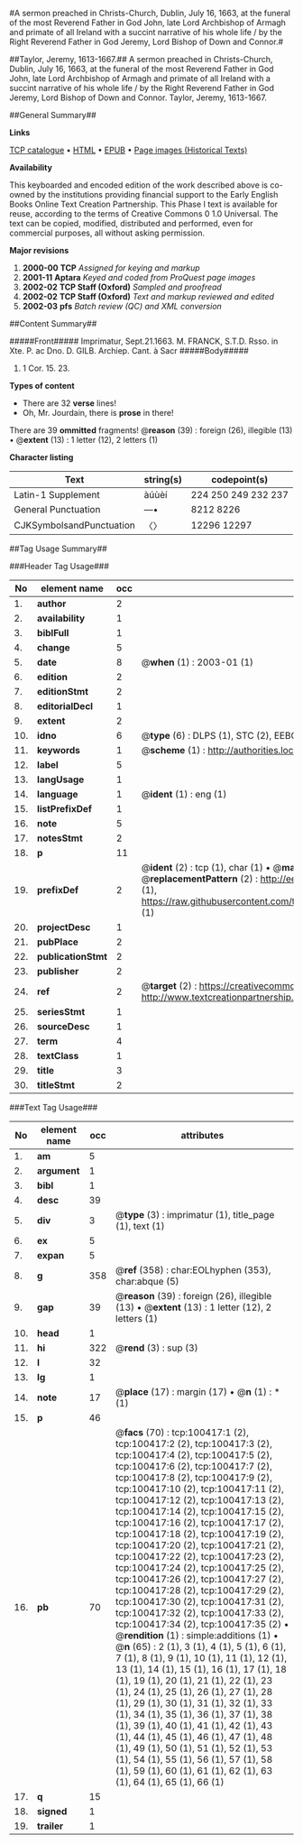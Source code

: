 #A sermon preached in Christs-Church, Dublin, July 16, 1663, at the funeral of the most Reverend Father in God John, late Lord Archbishop of Armagh and primate of all Ireland with a succint narrative of his whole life / by the Right Reverend Father in God Jeremy, Lord Bishop of Down and Connor.#

##Taylor, Jeremy, 1613-1667.##
A sermon preached in Christs-Church, Dublin, July 16, 1663, at the funeral of the most Reverend Father in God John, late Lord Archbishop of Armagh and primate of all Ireland with a succint narrative of his whole life / by the Right Reverend Father in God Jeremy, Lord Bishop of Down and Connor.
Taylor, Jeremy, 1613-1667.

##General Summary##

**Links**

[TCP catalogue](http://www.ota.ox.ac.uk/tcp/)  • 
[HTML](http://tei.it.ox.ac.uk/tcp/Texts-HTML/free/A64/A64132.html)  • 
[EPUB](http://tei.it.ox.ac.uk/tcp/Texts-EPUB/free/A64/A64132.epub) • 
[Page images (Historical Texts)](https://data.historicaltexts.jisc.ac.uk/view?pubId=eebo-13574860e&pageId=eebo-13574860e-100417-1)

**Availability**

This keyboarded and encoded edition of the
	       work described above is co-owned by the institutions
	       providing financial support to the Early English Books
	       Online Text Creation Partnership. This Phase I text is
	       available for reuse, according to the terms of Creative
	       Commons 0 1.0 Universal. The text can be copied,
	       modified, distributed and performed, even for
	       commercial purposes, all without asking permission.

**Major revisions**

1. __2000-00__ __TCP__ *Assigned for keying and markup*
1. __2001-11__ __Aptara__ *Keyed and coded from ProQuest page images*
1. __2002-02__ __TCP Staff (Oxford)__ *Sampled and proofread*
1. __2002-02__ __TCP Staff (Oxford)__ *Text and markup reviewed and edited*
1. __2002-03__ __pfs__ *Batch review (QC) and XML conversion*

##Content Summary##

#####Front#####
Imprimatur, Sept.21.1663. M. FRANCK, S.T.D. Rsso. in Xte. P. ac Dno. D. GILB. Archiep.  Cant. à Sacr
#####Body#####

1. 1 Cor. 15. 23.

**Types of content**

  * There are 32 **verse** lines!
  * Oh, Mr. Jourdain, there is **prose** in there!

There are 39 **ommitted** fragments! 
 @__reason__ (39) : foreign (26), illegible (13)  •  @__extent__ (13) : 1 letter (12), 2 letters (1)

**Character listing**


|Text|string(s)|codepoint(s)|
|---|---|---|
|Latin-1 Supplement|àúùèí|224 250 249 232 237|
|General Punctuation|—•|8212 8226|
|CJKSymbolsandPunctuation|〈〉|12296 12297|

##Tag Usage Summary##

###Header Tag Usage###

|No|element name|occ|attributes|
|---|---|---|---|
|1.|__author__|2||
|2.|__availability__|1||
|3.|__biblFull__|1||
|4.|__change__|5||
|5.|__date__|8| @__when__ (1) : 2003-01 (1)|
|6.|__edition__|2||
|7.|__editionStmt__|2||
|8.|__editorialDecl__|1||
|9.|__extent__|2||
|10.|__idno__|6| @__type__ (6) : DLPS (1), STC (2), EEBO-CITATION (1), OCLC (1), VID (1)|
|11.|__keywords__|1| @__scheme__ (1) : http://authorities.loc.gov/ (1)|
|12.|__label__|5||
|13.|__langUsage__|1||
|14.|__language__|1| @__ident__ (1) : eng (1)|
|15.|__listPrefixDef__|1||
|16.|__note__|5||
|17.|__notesStmt__|2||
|18.|__p__|11||
|19.|__prefixDef__|2| @__ident__ (2) : tcp (1), char (1)  •  @__matchPattern__ (2) : ([0-9\-]+):([0-9IVX]+) (1), (.+) (1)  •  @__replacementPattern__ (2) : http://eebo.chadwyck.com/downloadtiff?vid=$1&page=$2 (1), https://raw.githubusercontent.com/textcreationpartnership/Texts/master/tcpchars.xml#$1 (1)|
|20.|__projectDesc__|1||
|21.|__pubPlace__|2||
|22.|__publicationStmt__|2||
|23.|__publisher__|2||
|24.|__ref__|2| @__target__ (2) : https://creativecommons.org/publicdomain/zero/1.0/ (1), http://www.textcreationpartnership.org/docs/. (1)|
|25.|__seriesStmt__|1||
|26.|__sourceDesc__|1||
|27.|__term__|4||
|28.|__textClass__|1||
|29.|__title__|3||
|30.|__titleStmt__|2||


###Text Tag Usage###

|No|element name|occ|attributes|
|---|---|---|---|
|1.|__am__|5||
|2.|__argument__|1||
|3.|__bibl__|1||
|4.|__desc__|39||
|5.|__div__|3| @__type__ (3) : imprimatur (1), title_page (1), text (1)|
|6.|__ex__|5||
|7.|__expan__|5||
|8.|__g__|358| @__ref__ (358) : char:EOLhyphen (353), char:abque (5)|
|9.|__gap__|39| @__reason__ (39) : foreign (26), illegible (13)  •  @__extent__ (13) : 1 letter (12), 2 letters (1)|
|10.|__head__|1||
|11.|__hi__|322| @__rend__ (3) : sup (3)|
|12.|__l__|32||
|13.|__lg__|1||
|14.|__note__|17| @__place__ (17) : margin (17)  •  @__n__ (1) : * (1)|
|15.|__p__|46||
|16.|__pb__|70| @__facs__ (70) : tcp:100417:1 (2), tcp:100417:2 (2), tcp:100417:3 (2), tcp:100417:4 (2), tcp:100417:5 (2), tcp:100417:6 (2), tcp:100417:7 (2), tcp:100417:8 (2), tcp:100417:9 (2), tcp:100417:10 (2), tcp:100417:11 (2), tcp:100417:12 (2), tcp:100417:13 (2), tcp:100417:14 (2), tcp:100417:15 (2), tcp:100417:16 (2), tcp:100417:17 (2), tcp:100417:18 (2), tcp:100417:19 (2), tcp:100417:20 (2), tcp:100417:21 (2), tcp:100417:22 (2), tcp:100417:23 (2), tcp:100417:24 (2), tcp:100417:25 (2), tcp:100417:26 (2), tcp:100417:27 (2), tcp:100417:28 (2), tcp:100417:29 (2), tcp:100417:30 (2), tcp:100417:31 (2), tcp:100417:32 (2), tcp:100417:33 (2), tcp:100417:34 (2), tcp:100417:35 (2)  •  @__rendition__ (1) : simple:additions (1)  •  @__n__ (65) : 2 (1), 3 (1), 4 (1), 5 (1), 6 (1), 7 (1), 8 (1), 9 (1), 10 (1), 11 (1), 12 (1), 13 (1), 14 (1), 15 (1), 16 (1), 17 (1), 18 (1), 19 (1), 20 (1), 21 (1), 22 (1), 23 (1), 24 (1), 25 (1), 26 (1), 27 (1), 28 (1), 29 (1), 30 (1), 31 (1), 32 (1), 33 (1), 34 (1), 35 (1), 36 (1), 37 (1), 38 (1), 39 (1), 40 (1), 41 (1), 42 (1), 43 (1), 44 (1), 45 (1), 46 (1), 47 (1), 48 (1), 49 (1), 50 (1), 51 (1), 52 (1), 53 (1), 54 (1), 55 (1), 56 (1), 57 (1), 58 (1), 59 (1), 60 (1), 61 (1), 62 (1), 63 (1), 64 (1), 65 (1), 66 (1)|
|17.|__q__|15||
|18.|__signed__|1||
|19.|__trailer__|1||
